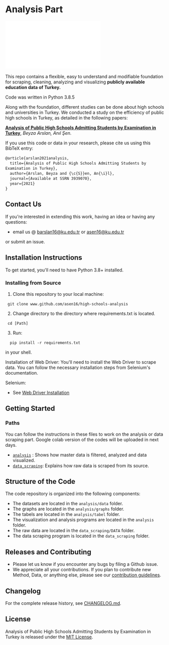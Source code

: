 # Analysis Part


![Screenshot](graphs/graph_high_school_efficiency_factor_bar.pdf)



This repo contains a flexible, easy to understand and modifiable foundation for scraping, cleaning, analyzing and visualizing **publicly available education data of Turkey.**

Code was written in Python 3.8.5

Along with the foundation, different studies can be done about high schools and universities in Turkey. We conducted a study on the efficiency of public high schools in Turkey, as detailed in the following papers:


**[Analysis of Public High Schools Admitting Students by Examination in Turkey](https://papers.ssrn.com/sol3/papers.cfm?abstract_id=3939070)**,
*Beyza Arslan, Anıl Şen.*


If you use this code or data in your research, please cite us using this BibTeX entry:

```
@article{arslan2021analysis,
  title={Analysis of Public High Schools Admitting Students by Examination in Turkey},
  author={Arslan, Beyza and {\c{S}}en, An{\i}l},
  journal={Available at SSRN 3939070},
  year={2021}
}
```

## Contact Us

If you're interested in extending this work, having an idea or having any questions:
- email us @ barslan16@ku.edu.tr or asen16@ku.edu.tr

or submit an issue.

## Installation Instructions

To get started, you'll need to have Python 3.8+ installed.


### Installing from Source

1. Clone this repository to your local machine:

  ```
   git clone www.github.com/asen16/high-schools-analysis
   ```

2. Change directory to the directory where requirements.txt is located.


  ```pyfunctiontypecomment
   cd [Path]
   ```

3. Run:

 ```pyfunctiontypecomment
   pip install -r requirements.txt
   ```
   in your shell.


Installation of Web Driver: You'll need to install the Web Driver to scrape data. You can follow the necessary installation steps from Selenium's documentation.

Selenium:
- See [Web Driver Installation](https://www.selenium.dev/selenium/docs/api/py/index.html#installing)


## Getting Started

### Paths
You can follow the instructions in these files to work on the analysis or data scraping part. Google colab version of the codes will be uploaded in next days.

- [`analysis`](https://github.com/asen16/high-schools-analysis/tree/main/analysis) : Shows how master data is filtered, analyzed and data visualized.
- [`data_scraping`](https://github.com/asen16/high-schools-analysis/tree/main/data_scraping): Explains how raw data is scraped from its source.

## Structure of the Code

The code repository is organized into the following components:

- The datasets are located in the `analysis/data` folder.
- The graphs are located in the `analysis/graphs` folder.
- The tabels are located in the `analysis/tabel` folder.
- The visualization and analysis programs are located in the `analysis` folder.
- The raw data are located in the `data_scraping/DATA` folder.
- The data scraping program is located in the `data_scraping` folder.

## Releases and Contributing

- Please let us know if you encounter any bugs by filing a Github issue.
- We appreciate all your contributions. If you plan to contribute new Method, Data, or anything else, please see our [contribution guidelines](https://www.github.com/asen16/high-schools-analysis/blob/main/CONTRIBUTING.md).

## Changelog

For the complete release history, see [CHANGELOG.md](https://www.github.com/asen16/high-schools-analysis/blob/main/CHANGELOG.md).

## License
Analysis of Public High Schools Admitting Students by Examination in Turkey is released under the [MIT License](https://www.github.com/asen16/high-schools-analysis/blob/main/LICENSE).
